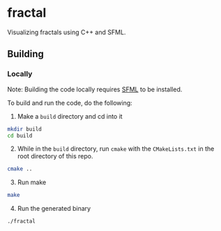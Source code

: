 # fractal

Visualizing fractals using C++ and SFML.

## Building

### Locally

Note: Building the code locally requires [SFML](https://www.sfml-dev.org/) to be installed.

To build and run the code, do the following:

1. Make a `build` directory and cd into it

```bash
mkdir build
cd build
```

2. While in the `build` directory, run `cmake` with the `CMakeLists.txt` in the root directory of this repo.

```bash
cmake ..
```

3. Run make

```bash
make
```

4. Run the generated binary

```
./fractal
```
